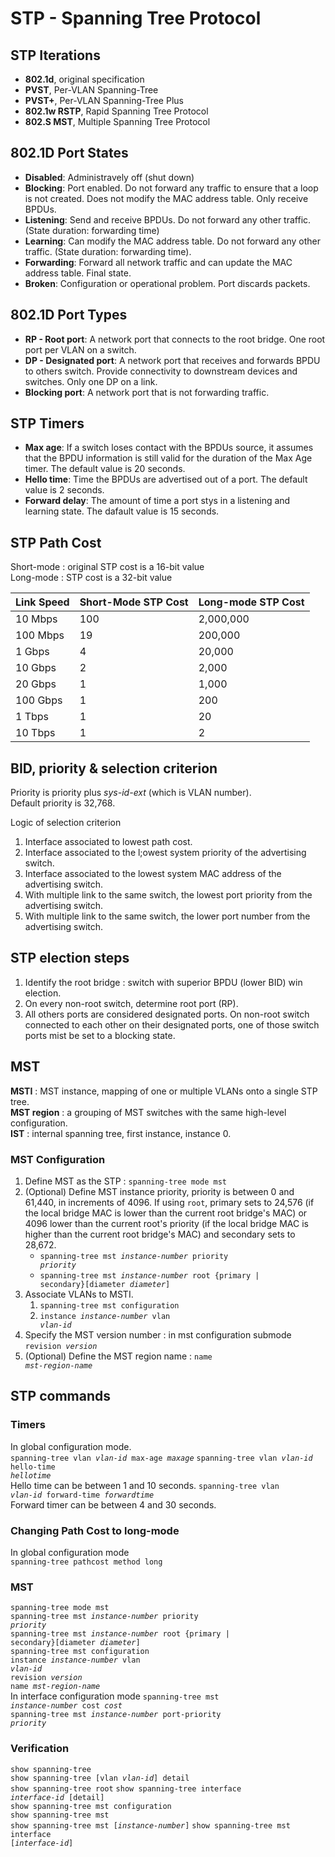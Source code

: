 # STP - Spanning Tree Protocol
## STP Iterations
* **802.1d**, original specification
* **PVST**, Per-VLAN Spanning-Tree
* **PVST+**, Per-VLAN Spanning-Tree Plus
* **802.1w RSTP**, Rapid Spanning Tree Protocol
* **802.S MST**, Multiple Spanning Tree Protocol  

## 802.1D Port States
* **Disabled**: Administravely off (shut down)
* **Blocking**: Port enabled. Do not forward any traffic to ensure that a loop is not created.  Does not modify the MAC address table. Only receive BPDUs.
* **Listening**: Send and receive BPDUs. Do not forward any other traffic. (State duration: forwarding time)
* **Learning**: Can modify the MAC address table. Do not forward any other traffic. (State duration: forwarding time).
* **Forwarding**: Forward all network traffic and can update the MAC address table. Final state.
* **Broken**: Configuration or operational problem. Port discards packets.

## 802.1D Port Types
* **RP - Root port**: A network port that connects to the root bridge. One root port per VLAN on a switch.
* **DP - Designated port**: A network port that receives and forwards BPDU to others switch. Provide connectivity to downstream devices and switches. Only one DP on a link.
* **Blocking port**: A network port that is not forwarding traffic.

## STP Timers
* **Max age**: If a switch loses contact with the BPDUs source, it assumes that the BPDU information is still valid for the duration of the Max Age timer. The default value is 20 seconds.
* **Hello time**: Time the BPDUs are advertised out of a port. The default value is 2 seconds.
* **Forward delay**: The amount of time a port stys in a listening and learning state. The dafault value is 15 seconds.

## STP Path Cost
Short-mode : original STP cost is a 16-bit value  
Long-mode  : STP cost is a 32-bit value  

|Link Speed|Short-Mode STP Cost|Long-mode STP Cost|
|:---------|:----------------- |:-----------------|
|10 Mbps   |100                |2,000,000         |
|100 Mbps  |19                 |200,000           |
|1 Gbps    |4                  |20,000            |
|10 Gbps   |2                  |2,000             |
|20 Gbps   |1                  |1,000             |
|100 Gbps  |1                  |200               |
|1 Tbps    |1                  |20                |
|10 Tbps   |1                  |2                 |


## BID, priority & selection criterion
Priority is priority plus <em>sys-id-ext</em> (which is VLAN number).  
Default priority is 32,768.  

Logic of selection criterion
1. Interface associated to lowest path cost.  
2. Interface associated to the l;owest system priority of the advertising switch.  
3. Interface associated to the lowest system MAC address of the advertising switch.  
4. With multiple link to the same switch, the lowest port priority from the advertising switch.  
5. With multiple link to the same switch, the lower port number from the advertising switch.

## STP election steps
1. Identify the root bridge : switch with superior BPDU (lower BID) win election.
2. On every non-root switch, determine root port (RP).  
3. All others ports are considered designated ports. On non-root switch connected to each other on their designated ports, one of those switch ports mist be set to a blocking state.

## MST
**MSTI** : MST instance, mapping of one or multiple VLANs onto a single STP tree.  
**MST region** : a grouping of MST switches with the same high-level configuration.  
**IST** : internal spanning tree, first instance, instance 0.  

### MST Configuration
1. Define MST as the STP : <code>spanning-tree mode mst</code>  
2. (Optional) Define MST instance priority, priority is between 0 and 61,440, in increments of 4096. If using <code>root</code>, primary sets to 24,576 (if the local bridge MAC is lower than the current root bridge's MAC) or 4096 lower than the current root's priority (if the local bridge MAC is higher than the current root bridge's MAC) and secondary sets to 28,672.  
	- <code>spanning-tree mst <em>instance-number</em> priority <em>priority</em></code>
	- <code>spanning-tree mst <em>instance-number</em> root {primary | secondary}[diameter <em>diameter</em>]</code>	
3. Associate VLANs to MSTI.  
	1. <code>spanning-tree mst configuration</code>  
	2. <code>instance <em>instance-number</em> vlan <em>vlan-id</em></code>
4. Specify the MST version number : in mst configuration submode <code>revision <em>version</em></code>  
5. (Optional) Define the MST region name : <code>name <em>mst-region-name</em></code>

## STP commands


### Timers
In global configuration mode.  
<code>spanning-tree vlan <em>vlan-id</em> max-age <em>maxage</em></code>
<code>spanning-tree vlan <em>vlan-id</em> hello-time <em>hellotime</em></code>  
Hello time can be between 1 and 10 seconds.
<code>spanning-tree vlan <em>vlan-id</em> forward-time <em>forwardtime</em></code>  
Forward timer can be between 4 and 30 seconds.

### Changing Path Cost to long-mode
In global configuration mode  
<code>spanning-tree pathcost method long</code>  

### MST
<code>spanning-tree mode mst</code>  
<code>spanning-tree mst <em>instance-number</em> priority <em>priority</em></code>  
<code>spanning-tree mst <em>instance-number</em> root {primary | secondary}[diameter <em>diameter</em>]</code>  
<code>spanning-tree mst configuration</code>  
<code>instance <em>instance-number</em> vlan <em>vlan-id</em></code>  
<code>revision <em>version</em></code>  
<code>name <em>mst-region-name</em></code>  
In interface configuration mode
<code>spanning-tree mst <em>instance-number</em> cost <em>cost</em></code>  
<code>spanning-tree mst <em>instance-number</em> port-priority <em>priority</em></code>  

### Verification
<code>show spanning-tree</code>  
<code>show spanning-tree [vlan <em>vlan-id</em>] detail</code>  
<code>show spanning-tree root</code>
<code>show spanning-tree interface <em>interface-id</em> [detail]</code>  
<code>show spanning-tree mst configuration</code>  
<code>show spanning-tree mst</code>  
<code>show spanning-tree mst [<em>instance-number</em>]</code>
<code>show spanning-tree mst interface [<em>interface-id</em>]</code>  

